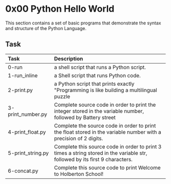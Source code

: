# 0x00 Python Hello World
This section contains a set of basic programs that demonstrate the syntax and structure of the Python Language.
## Task
| Task | Description |
|:--|:--|
| 0-run | a shell script that runs a Python script. |
| 1-run_inline | a Shell script that runs Python code. |
| 2-print.py |  a Python script that prints exactly "Programming is like building a multilingual puzzle |
| 3-print_number.py | Complete source code in order to print the integer stored in the variable number, followed by Battery street |
| 4-print_float.py | Complete the source code in order to print the float stored in the variable number with a precision of 2 digits. |
| 5-print_string.py | Complete this source code in order to print 3 times a string stored in the variable str, followed by its first 9 characters. |
| 6-concat.py | Complete this source code to print Welcome to Holberton School! |
